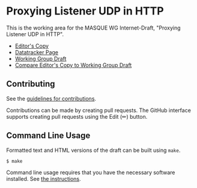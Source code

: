 # Proxying Listener UDP in HTTP

This is the working area for the MASQUE WG Internet-Draft, "Proxying Listener UDP in HTTP".

* [Editor's Copy](https://ietf-wg-masque.github.io/draft-ietf-masque-connect-udp-listen/draft-ietf-masque-connect-udp-listen.html)
* [Datatracker Page](https://datatracker.ietf.org/doc/draft-ietf-masque-connect-udp-listen)
* [Working Group Draft](https://datatracker.ietf.org/doc/html/draft-ietf-masque-connect-udp-listen)
* [Compare Editor's Copy to Working Group Draft](https://ietf-wg-masque.github.io/draft-ietf-masque-connect-udp-listen/#go.draft-ietf-masque-connect-udp-listen.diff)


## Contributing

See the
[guidelines for contributions](https://github.com/ietf-wg-masque/draft-ietf-masque-connect-udp-listen/blob/main/CONTRIBUTING.md).

Contributions can be made by creating pull requests.
The GitHub interface supports creating pull requests using the Edit (✏) button.


## Command Line Usage

Formatted text and HTML versions of the draft can be built using `make`.

```sh
$ make
```

Command line usage requires that you have the necessary software installed.  See
[the instructions](https://github.com/martinthomson/i-d-template/blob/main/doc/SETUP.md).

